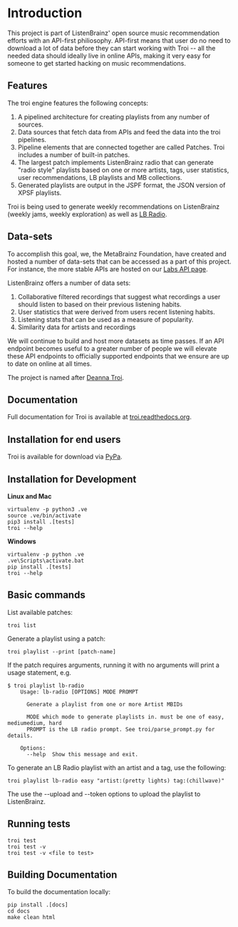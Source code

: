 # Introduction

This project is part of ListenBrainz' open source music recommendation efforts with an API-first
philiosophy. API-first means that user do no need to download a lot of data before they
can start working with Troi -- all the needed data should ideally live in online APIs, making
it very easy for someone to get started hacking on music recommendations.

## Features

The troi engine features the following concepts:

1. A pipelined architecture for creating playlists from any number of sources.
2. Data sources that fetch data from APIs and feed the data into the troi pipelines.
3. Pipeline elements that are connected together are called Patches. Troi includes a number of built-in patches.
4. The largest patch implements ListenBrainz radio that can generate "radio style" playlists based on one or more
artists, tags, user statistics, user recommendations, LB playlists and MB collections.
5. Generated playlists are output in the JSPF format, the JSON version of XPSF playlists.

Troi is being used to generate weekly recommendations on ListenBrainz (weekly jams, weekly exploration)
as well as [LB Radio](https://listenbrainz.org/explore/lb-radio/).

## Data-sets

To accomplish this goal, we, the MetaBrainz Foundation, have created and hosted a number of data-sets
that can be accessed as a part of this project. For instance, the more stable APIs are hosted on our
[Labs API page](https://labs.api.listenbrainz.org).

ListenBrainz offers a number of data sets:

1. Collaborative filtered recordings that suggest what recordings a user should listen to based on their previous listening habits.
2. User statistics that were derived from users recent listening habits.
3. Listening stats that can be used as a measure of popularity.
4. Similarity data for artists and recordings

We will continue to build and host more datasets as time passes. If an API endpoint becomes useful to
a greater number of people we will elevate these API endpoints to officially supported endpoints
that we ensure are up to date on online at all times.

The project is named after [Deanna Troi](https://en.wikipedia.org/wiki/Deanna_Troi).

## Documentation

Full documentation for Troi is available at [troi.readthedocs.org](https://troi.readthedocs.org).

## Installation for end users

Troi is available for download via [PyPa](https://pypi.org/project/troi/).

## Installation for Development

**Linux and Mac**

```
virtualenv -p python3 .ve
source .ve/bin/activate
pip3 install .[tests]
troi --help
```

**Windows**

```
virtualenv -p python .ve
.ve\Scripts\activate.bat
pip install .[tests]
troi --help
```

## Basic commands

List available patches:

    troi list

Generate a playlist using a patch:

    troi playlist --print [patch-name]

If the patch requires arguments, running it with no arguments will print a usage statement, e.g.

    $ troi playlist lb-radio
        Usage: lb-radio [OPTIONS] MODE PROMPT

          Generate a playlist from one or more Artist MBIDs

          MODE which mode to generate playlists in. must be one of easy, mediumedium, hard
          PROMPT is the LB radio prompt. See troi/parse_prompt.py for details.

        Options:
          --help  Show this message and exit.

To generate an LB Radio playlist with an artist and a tag, use the following:

    troi playlist lb-radio easy "artist:(pretty lights) tag:(chillwave)"

The use the --upload and --token options to upload the playlist to ListenBrainz.

## Running tests

```
troi test
troi test -v
troi test -v <file to test>
```

## Building Documentation

To build the documentation locally:

    pip install .[docs]
    cd docs
    make clean html
